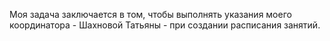 Моя задача заключается в том, чтобы выполнять указания моего координатора - Шахновой Татьяны - при создании расписания занятий.